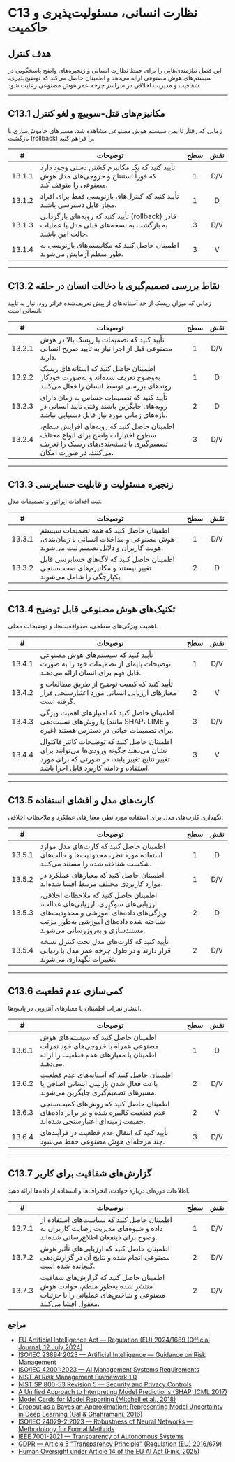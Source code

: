 # C13 نظارت انسانی، مسئولیت‌پذیری و حاکمیت

## هدف کنترل

این فصل نیازمندی‌هایی را برای حفظ نظارت انسانی و زنجیره‌های واضح پاسخگویی در سیستم‌های هوش مصنوعی ارائه می‌دهد و اطمینان حاصل می‌کند که توضیح‌پذیری، شفافیت و مدیریت اخلاقی در سراسر چرخه عمر هوش مصنوعی رعایت شود.

---

## C13.1 مکانیزم‌های قتل-سوییچ و لغو کنترل

زمانی که رفتار ناایمن سیستم هوش مصنوعی مشاهده شد، مسیرهای خاموش‌سازی یا بازگشت (rollback) را فراهم کنید.

|   #    | توضیحات                                                                                                   | سطح | نقش |
| :----: | --------------------------------------------------------------------------------------------------------- | :-: | :-: |
| 13.1.1 | تأیید کنید که یک مکانیزم کشتن دستی وجود دارد که فوراً استنتاج و خروجی‌های مدل هوش مصنوعی را متوقف کند.    |  1  | D/V |
| 13.1.2 | تأیید کنید که کنترل‌های بازنویسی فقط برای افراد مجاز قابل دسترسی باشند.                                   |  1  |  D  |
| 13.1.3 | تأیید کنید که رویه‌های بازگردانی (rollback) قادر به بازگشت به نسخه‌های قبلی مدل یا عملیات حالت امن باشند. |  3  | D/V |
| 13.1.4 | اطمینان حاصل کنید که مکانیسم‌های بازنویسی به طور منظم آزمایش می‌شوند.                                     |  3  |  V  |

---

## C13.2 نقاط بررسی تصمیم‌گیری با دخالت انسان در حلقه

زمانی که میزان ریسک از حد آستانه‌های از پیش تعریف‌شده فراتر رود، نیاز به تایید انسانی است.

|   #    | توضیحات                                                                                                                                         | سطح | نقش |
| :----: | ----------------------------------------------------------------------------------------------------------------------------------------------- | :-: | :-: |
| 13.2.1 | تأیید کنید که تصمیمات با ریسک بالا در هوش مصنوعی قبل از اجرا نیاز به تأیید صریح انسانی دارند.                                                   |  1  | D/V |
| 13.2.2 | اطمینان حاصل کنید که آستانه‌های ریسک به‌وضوح تعریف شده‌اند و به‌صورت خودکار روندهای بررسی توسط انسان را فعال می‌کنند.                           |  1  |  D  |
| 13.2.3 | تأیید کنید که تصمیمات حساس به زمان دارای رویه‌های جایگزین باشند وقتی تأیید انسانی در بازه‌های زمانی مورد نیاز قابل دستیابی نباشد.               |  2  |  D  |
| 13.2.4 | اطمینان حاصل کنید که رویه‌های افزایش سطح، سطوح اختیارات واضح برای انواع مختلف تصمیم‌گیری یا دسته‌بندی‌های ریسک را تعریف می‌کنند، در صورت امکان. |  3  | D/V |

---

## C13.3 زنجیره مسئولیت و قابلیت حسابرسی

ثبت اقدامات اپراتور و تصمیمات مدل.

|   #    | توضیحات                                                                                                                  | سطح | نقش |
| :----: | ------------------------------------------------------------------------------------------------------------------------ | :-: | :-: |
| 13.3.1 | اطمینان حاصل کنید که همه تصمیمات سیستم هوش مصنوعی و مداخلات انسانی با زمان‌بندی، هویت کاربران و دلایل تصمیم ثبت می‌شوند. |  1  | D/V |
| 13.3.2 | اطمینان حاصل کنید که لاگ‌های حسابرسی قابل تغییر نیستند و مکانیزم‌های صحت‌سنجی یکپارچگی را شامل می‌شوند.                  |  2  |  D  |

---

## C13.4 تکنیک‌های هوش مصنوعی قابل توضیح

اهمیت ویژگی‌های سطحی، ضدواقعیت‌ها، و توضیحات محلی.

|   #    | توضیحات                                                                                                                                                                     | سطح | نقش |
| :----: | --------------------------------------------------------------------------------------------------------------------------------------------------------------------------- | :-: | :-: |
| 13.4.1 | تأیید کنید که سیستم‌های هوش مصنوعی توضیحات پایه‌ای از تصمیمات خود را به صورت قابل فهم برای انسان ارائه می‌دهند.                                                             |  1  | D/V |
| 13.4.2 | تأیید کنید که کیفیت توضیح از طریق مطالعات و معیارهای ارزیابی انسانی مورد اعتبارسنجی قرار گرفته است.                                                                         |  2  |  V  |
| 13.4.3 | اطمینان حاصل کنید که امتیازهای اهمیت ویژگی یا روش‌های نسبت‌دهی (مانند SHAP، LIME و غیره) برای تصمیمات حیاتی در دسترس هستند.                                                 |  3  | D/V |
| 13.4.4 | اطمینان حاصل کنید که توضیحات کانتر فاکتوال نشان می‌دهند چگونه ورودی‌ها می‌توانند برای تغییر نتایج تغییر یابند، در صورتی که برای مورد استفاده و دامنه کاربرد قابل اجرا باشد. |  3  |  V  |

---

## C13.5 کارت‌های مدل و افشای استفاده

نگهداری کارت‌های مدل برای استفاده مورد نظر، معیارهای عملکرد و ملاحظات اخلاقی.

|   #    | توضیحات                                                                                                                                                                                     | سطح | نقش |
| :----: | ------------------------------------------------------------------------------------------------------------------------------------------------------------------------------------------- | :-: | :-: |
| 13.5.1 | اطمینان حاصل کنید که کارت‌های مدل موارد استفاده مورد نظر، محدودیت‌ها و حالت‌های شکست شناخته شده را مستند می‌کنند.                                                                           |  1  |  D  |
| 13.5.2 | اطمینان حاصل کنید که معیارهای عملکرد در موارد کاربردی مختلف مرتبط افشا شده‌اند.                                                                                                             |  1  | D/V |
| 13.5.3 | اطمینان حاصل کنید که ملاحظات اخلاقی، ارزیابی‌های سوگیری، ارزیابی‌های عدالت، ویژگی‌های داده‌های آموزشی و محدودیت‌های شناخته شده داده‌های آموزشی به‌طور مرتب مستندسازی و به‌روزرسانی می‌شوند. |  2  |  D  |
| 13.5.4 | تأیید کنید که کارت‌های مدل تحت کنترل نسخه قرار دارند و در طول چرخه عمر مدل با ردیابی تغییرات نگهداری می‌شوند.                                                                               |  2  | D/V |

---

## C13.6 کمی‌سازی عدم قطعیت

انتشار نمرات اطمینان یا معیارهای آنتروپی در پاسخ‌ها.

|   #    | توضیحات                                                                                                                | سطح | نقش |
| :----: | ---------------------------------------------------------------------------------------------------------------------- | :-: | :-: |
| 13.6.1 | اطمینان حاصل کنید که سیستم‌های هوش مصنوعی همراه با خروجی‌های خود نمرات اطمینان یا معیارهای عدم قطعیت را ارائه می‌دهند. |  1  |  D  |
| 13.6.2 | اطمینان حاصل کنید که آستانه‌های عدم قطعیت باعث فعال شدن بازبینی انسانی اضافی یا مسیرهای تصمیم‌گیری جایگزین می‌شوند.    |  2  | D/V |
| 13.6.3 | اطمینان حاصل کنید که روش‌های کمیت‌سنجی عدم قطعیت کالیبره شده و در برابر داده‌های حقیقت زمینه‌ای اعتبارسنجی شده‌اند.    |  2  |  V  |
| 13.6.4 | تأیید کنید که انتقال عدم قطعیت در فرآیندهای چند مرحله‌ای هوش مصنوعی حفظ می‌شود.                                        |  3  | D/V |

---

## C13.7 گزارش‌های شفافیت برای کاربر

اطلاعات دوره‌ای درباره حوادث، انحراف‌ها و استفاده از داده‌ها ارائه دهید.

|   #    | توضیحات                                                                                                                           | سطح | نقش |
| :----: | --------------------------------------------------------------------------------------------------------------------------------- | :-: | :-: |
| 13.7.1 | اطمینان حاصل کنید که سیاست‌های استفاده از داده و شیوه‌های مدیریت رضایت کاربران به وضوح برای ذینفعان اطلاع‌رسانی شده‌اند.          |  1  | D/V |
| 13.7.2 | اطمینان حاصل کنید که ارزیابی‌های تأثیر هوش مصنوعی انجام شده و نتایج آن در گزارش‌دهی گنجانده شده است.                              |  2  | D/V |
| 13.7.3 | اطمینان حاصل کنید که گزارش‌های شفافیت منتشر شده به‌طور منظم، حوادث هوش مصنوعی و شاخص‌های عملیاتی را با جزئیات معقول افشا می‌کنند. |  2  | D/V |

### مراجع

* [EU Artificial Intelligence Act — Regulation (EU) 2024/1689 (Official Journal, 12 July 2024)](https://eur-lex.europa.eu/eli/reg/2024/1689/oj)
* [ISO/IEC 23894:2023 — Artificial Intelligence — Guidance on Risk Management](https://www.iso.org/standard/77304.html)
* [ISO/IEC 42001:2023 — AI Management Systems Requirements](https://www.iso.org/standard/81230.html)
* [NIST AI Risk Management Framework 1.0](https://nvlpubs.nist.gov/nistpubs/ai/nist.ai.100-1.pdf)
* [NIST SP 800-53 Revision 5 — Security and Privacy Controls](https://nvlpubs.nist.gov/nistpubs/SpecialPublications/NIST.SP.800-53r5.pdf)
* [A Unified Approach to Interpreting Model Predictions (SHAP, ICML 2017)](https://arxiv.org/abs/1705.07874)
* [Model Cards for Model Reporting (Mitchell et al., 2018)](https://arxiv.org/abs/1810.03993)
* [Dropout as a Bayesian Approximation: Representing Model Uncertainty in Deep Learning (Gal & Ghahramani, 2016)](https://arxiv.org/abs/1506.02142)
* [ISO/IEC 24029-2:2023 — Robustness of Neural Networks — Methodology for Formal Methods](https://www.iso.org/standard/79804.html)
* [IEEE 7001-2021 — Transparency of Autonomous Systems](https://standards.ieee.org/ieee/7001/6929/)
* [GDPR — Article 5 "Transparency Principle" (Regulation (EU) 2016/679)](https://eur-lex.europa.eu/legal-content/EN/TXT/PDF/?uri=CELEX%3A32016R0679)
* [Human Oversight under Article 14 of the EU AI Act (Fink, 2025)](https://papers.ssrn.com/sol3/papers.cfm?abstract_id=5147196)

